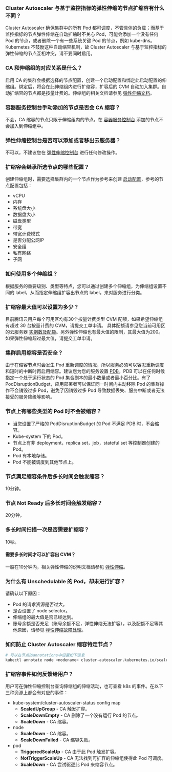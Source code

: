 ### Cluster Autoscaler 与基于监控指标的弹性伸缩的节点扩缩容有什么不同？

Cluster Autoscaler 确保集群中的所有 Pod 都可调度，不管具体的负载；而基于监控指标的节点弹性伸缩在自动扩缩时不关心 Pod，可能会添加一个没有任何 Pod 的节点，或者删除一个有一些系统关键 Pod 的节点，例如 kube-dns。Kubernetes 不鼓励这种自动缩容机制，故 Cluster Autoscaler 与基于监控指标的弹性伸缩的节点互相冲突，请不要同时启用。

### CA 和伸缩组的对应关系是什么？

启用 CA 的集群会根据选择的节点配置，创建一个启动配置和绑定此启动配置的伸缩组。绑定后，将会在此伸缩组内进行扩缩容，扩容后的 CVM 自动加入集群。自动扩缩容的节点都是按量计费的。伸缩组的相关文档请参见 [弹性伸缩文档](https://intl.cloud.tencent.com/document/product/377)。

### 容器服务控制台手动添加的节点是否会 CA 缩容？

不会，CA 缩容的节点只限于伸缩组内的节点。在 [容器服务控制台](https://console.cloud.tencent.com/tke2) 添加的节点不会加入到伸缩组中。

### 弹性伸缩控制台是否可以添加或者移出云服务器？

不可以，不建议您在 [弹性伸缩控制台](https://console.cloud.tencent.com/autoscaling) 进行任何修改操作。

### 扩缩容会继承所选节点的哪些配置？

创建伸缩组时，需要选择集群内的一个节点作为参考来创建 [启动配置](https://intl.cloud.tencent.com/document/product/377/8543)，参考的节点配置包括：
 - vCPU
 - 内存
 - 系统盘大小
 - 数据盘大小
 - 磁盘类型
 - 带宽
 - 带宽计费模式
 - 是否分配公网IP
 - 安全组
 - 私有网络
 - 子网

### 如何使用多个伸缩组？

根据服务的重要级别、类型等特点，您可以通过创建多个伸缩组，为伸缩组设置不同的 label，从而指定伸缩组扩容出节点的 label，来对服务进行分类。

### 扩缩容最大值可以设置为多少？

目前腾讯云用户每个可用区均有30个按量计费类型 CVM 配额，如果希望伸缩组有超过 30 台按量计费的 CVM，请提交工单申请。
具体配额请参见您当前可用区的云服务器 [实例数及配额](https://console.cloud.tencent.com/cvm/overview)。另外弹性伸缩也有最大值的限制，其最大值为200。如果弹性伸缩超过最大值，请提交工单申请。

### 集群启用缩容是否安全？

由于在缩容节点时会发生 Pod 重新调度的情况，所以服务必须可以容忍重新调度和短时的中断时再启用缩容。建议您为您的服务设置 [PDB](https://kubernetes.io/docs/tasks/run-application/configure-pdb/)。PDB 可以在任何时候指定一个处于运行状态的 Pod 集合副本的最小数量或者最小百分比。有了 PodDisruptionBudget，应用部署者可以保证同一时间内主动移除 Pod 的集群操作不会销毁过多 Pod，避免了因销毁过多 Pod 导致数据丢失、服务中断或者无法接受的服务降级等影响。

### 节点上有哪些类型的 Pod 时不会被缩容？

 - 当您设置了严格的 PodDisruptionBudget 的 Pod 不满足 PDB 时，不会缩容。
 - Kube-system 下的 Pod。
 - 节点上有非 deployment，replica set，job，stateful set 等控制器创建的 Pod。
 - Pod 有本地存储。
 - Pod 不能被调度到其他节点上。

### 节点满足缩容条件后多长时间会触发缩容？

10分钟。

### 节点 Not Ready 后多长时间会触发缩容？

20分钟。

### 多长时间扫描一次是否需要扩缩容？

10秒。

#### 需要多长时间才可以扩容出 CVM？

一般在10分钟内，相关弹性伸缩的说明文档请参见 [弹性伸缩](https://intl.cloud.tencent.com/document/product/377)。

### 为什么有 Unschedulable 的 Pod，却未进行扩容？

请确认以下原因：
- Pod 的请求资源是否过大。
- 是否设置了 node selector。
- 伸缩组的最大值是否已经达到。
- 账号余额是否充足（账号余额不足，弹性伸缩无法扩容），以及配额不足等其他原因，请参见 [弹性伸缩故障处理](https://intl.cloud.tencent.com/document/product/377/8626)。


### 如何防止 Cluster Autoscaler 缩容特定节点？

``` sh
# 可以在节点的annotations中设置如下信息
kubectl annotate node <nodename> cluster-autoscaler.kubernetes.io/scale-down-disabled=true
```


### 扩缩容事件如何反馈给用户？

用户可在弹性伸缩控制台查询伸缩组的伸缩活动，也可查看 k8s 的事件。在以下三种资源上都会有对应的事件：
- kube-system/cluster-autoscaler-status config map
    - **ScaledUpGroup** - CA 触发扩容。
    - **ScaleDownEmpty** - CA 删除了一个没有运行 Pod 的节点。
    - **ScaleDown** - CA 缩容。
- node
    - **ScaleDown** - CA 缩容。
    - **ScaleDownFailed** - CA 缩容失败。
- pod
    - **TriggeredScaleUp** - CA 由于此 Pod 触发扩容。
    - **NotTriggerScaleUp** - CA 无法找到可扩容的伸缩组使得此 Pod 可调度。
    - **ScaleDown** - CA 尝试驱逐此 Pod 来缩容节点。


